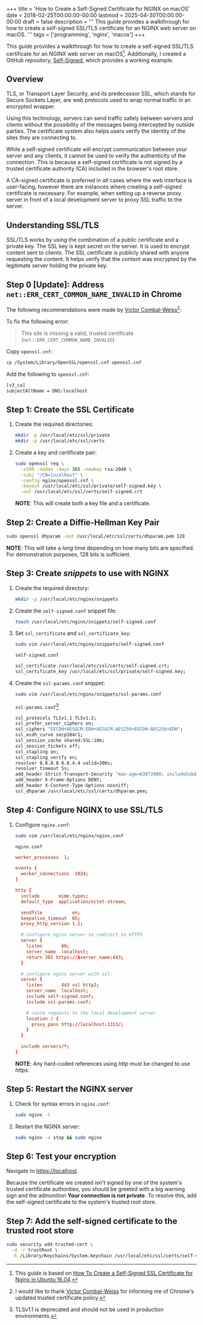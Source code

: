 +++
title = 'How to Create a Self-Signed Certificate for NGINX on macOS'
date = 2018-02-25T00:00:00-00:00
lastmod = 2025-04-30T00:00:00-00:00
draft = false
description = '''
This guide provides a walkthrough for how to create a self-signed SSL/TLS
certificate for an NGINX web server on macOS.
'''
tags = ['programming', 'nginx', 'macos']
+++

This guide provides a walkthrough for how to create a self-signed SSL/TLS
certificate for an NGINX web server on macOS[^1]. Additionally, I created
a GitHub repository,
[Self-Signed](https://github.com/nickolashkraus/self-signed), which provides
a working example.

## Overview

TLS, or Transport Layer Security, and its predecessor SSL, which stands for
Secure Sockets Layer, are web protocols used to wrap normal traffic in an
encrypted wrapper.

Using this technology, servers can send traffic safely between servers and
clients without the possibility of the messages being intercepted by outside
parties. The certificate system also helps users verify the identity of the
sites they are connecting to.

While a self-signed certificate will encrypt communication between your server
and any clients, it cannot be used to verify the authenticity of the
connection. This is because a self-signed certificate is not signed by
a trusted certificate authority (CA) included in the browser's root store.

A CA-signed certificate is preferred in *all* cases where the web interface is
user-facing, however there are instances where creating a self-signed
certificate is necessary. For example, when setting up a reverse proxy server
in front of a local development server to proxy SSL traffic to the server.

## Understanding SSL/TLS

SSL/TLS works by using the combination of a public certificate and a private
key. The SSL key is kept secret on the server. It is used to encrypt content
sent to clients. The SSL certificate is publicly shared with anyone requesting
the content. It helps verify that the content was encrypted by the legitimate
server holding the private key.

## Step 0 [Update]: Address `net::ERR_CERT_COMMON_NAME_INVALID` in Chrome

The following recommendations were made by [Victor
Combal-Weiss](https://www.linkedin.com/in/victorcombalweiss/)[^2]:

To fix the following error:
>This site is missing a valid, trusted certificate
>(`net::ERR_CERT_COMMON_NAME_INVALID`).

Copy `openssl.cnf`:

```bash
cp /System/Library/OpenSSL/openssl.cnf openssl.cnf
```

Add the following to `openssl.cnf`:

```bash
[v3_ca]
subjectAltName = DNS:localhost
```

## Step 1: Create the SSL Certificate

1. Create the required directories:

    ```bash
    mkdir -p /usr/local/etc/ssl/private
    mkdir -p /usr/local/etc/ssl/certs
    ```

2. Create a key and certificate pair:

    ```bash
    sudo openssl req \
      -x509 -nodes -days 365 -newkey rsa:2048 \
      -subj "/CN=localhost" \
      -config nginx/openssl.cnf \
      -keyout /usr/local/etc/ssl/private/self-signed.key \
      -out /usr/local/etc/ssl/certs/self-signed.crt
    ```

    **NOTE**: This will create both a key file and a certificate.

## Step 2: Create a Diffie-Hellman Key Pair

```bash
sudo openssl dhparam -out /usr/local/etc/ssl/certs/dhparam.pem 128
```

**NOTE**: This will take a *long* time depending on how many bits are
specified. For demonstration purposes, 128 bits is sufficient.

## Step 3: Create *snippets* to use with NGINX

1. Create the required directory:

    ```bash
    mkdir -p /usr/local/etc/nginx/snippets
    ```

2. Create the `self-signed.conf` snippet file:

    ```bash
    touch /usr/local/etc/nginx/snippets/self-signed.conf
    ```

3. Set `ssl_certificate` and `ssl_certificate_key`:

    ```bash
    sudo vim /usr/local/etc/nginx/snippets/self-signed.conf
    ```

    `self-signed.conf`

    ```bash
    ssl_certificate /usr/local/etc/ssl/certs/self-signed.crt;
    ssl_certificate_key /usr/local/etc/ssl/private/self-signed.key;
    ```

4. Create the `ssl-params.conf` snippet:

    ```bash
    sudo vim /usr/local/etc/nginx/snippets/ssl-params.conf
    ```

    `ssl-params.conf`[^3]

    ```bash
    ssl_protocols TLSv1.1 TLSv1.2;
    ssl_prefer_server_ciphers on;
    ssl_ciphers "EECDH+AESGCM:EDH+AESGCM:AES256+EECDH:AES256+EDH";
    ssl_ecdh_curve secp384r1;
    ssl_session_cache shared:SSL:10m;
    ssl_session_tickets off;
    ssl_stapling on;
    ssl_stapling_verify on;
    resolver 8.8.8.8 8.8.4.4 valid=300s;
    resolver_timeout 5s;
    add_header Strict-Transport-Security "max-age=63072000; includeSubdomains";
    add_header X-Frame-Options DENY;
    add_header X-Content-Type-Options nosniff;
    ssl_dhparam /usr/local/etc/ssl/certs/dhparam.pem;
    ```

## Step 4: Configure NGINX to use SSL/TLS

1. Configure `nginx.conf`:

    ```bash
    sudo vim /usr/local/etc/nginx/nginx.conf
    ```

    `nginx.conf`

    ```conf
    worker_processes  1;
    
    events {
      worker_connections  1024;
    }
    
    http {
      include       mime.types;
      default_type  application/octet-stream;
    
      sendfile           on;
      keepalive_timeout  65;
      proxy_http_version 1.1;
    
      # configure nginx server to redirect to HTTPS
      server {
        listen       80;
        server_name  localhost;
        return 302 https://$server_name:443;
      }
    
      # configure nginx server with ssl
      server {
        listen       443 ssl http2;
        server_name  localhost;
        include self-signed.conf;
        include ssl-params.conf;
    
        # route requests to the local development server
        location / {
          proxy_pass http://localhost:1313/;
        }
      }
    
      include servers/*;
    }
    ```

    **NOTE**: Any hard-coded references using *http* must be changed to use
    *https*.

## Step 5: Restart the NGINX server

1. Check for syntax errors in `nginx.conf`:

    ```bash
    sudo nginx -t
    ```

2. Restart the NGINX server:

    ```bash
    sudo nginx -s stop && sudo nginx
    ```

## Step 6: Test your encryption

Navigate to [https://localhost](https://localhost).

Because the certificate we created isn't signed by one of the system's trusted
certificate authorities, you should be greeted with a big warning sign and the
admonition **Your connection is not private**. To resolve this, add the
self-signed certificate to the system's trusted root store.

## Step 7: Add the self-signed certificate to the trusted root store

```bash
sudo security add-trusted-cert \
  -d -r trustRoot \
  -k /Library/Keychains/System.keychain /usr/local/etc/ssl/certs/self-signed.crt
```

[^1]: This guide is based on [How To Create a Self-Signed SSL Certificate for
Nginx in Ubuntu 16.04][How To Create a Self-Signed SSL Certificate for
Nginx in Ubuntu 16.04].
[^2]: I would like to thank [Victor
Combal-Weiss](https://www.linkedin.com/in/victorcombalweiss/) for informing
me of Chrome's updated trusted certificate policy.
[^3]: TLSv1.1 is deprecated and should not be used in production environments.

[How To Create a Self-Signed SSL Certificate for Nginx in Ubuntu 16.04]: https://www.digitalocean.com/community/tutorials/how-to-create-a-self-signed-ssl-certificate-for-nginx-in-ubuntu-16-04
